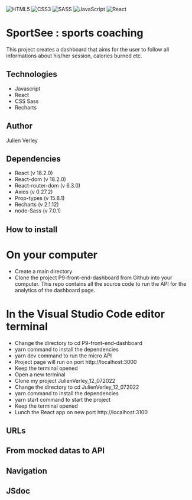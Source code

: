 ![HTML5](https://img.shields.io/badge/html5-%23E34F26.svg?style=for-the-badge&logo=html5&logoColor=white) ![CSS3](https://img.shields.io/badge/css3-%231572B6.svg?style=for-the-badge&logo=css3&logoColor=white) ![SASS](https://img.shields.io/badge/SASS-hotpink.svg?style=for-the-badge&logo=SASS&logoColor=white) ![JavaScript](https://img.shields.io/badge/javascript-%23323330.svg?style=for-the-badge&logo=javascript&logoColor=%23F7DF1E) ![React](https://img.shields.io/badge/react-%2320232a.svg?style=for-the-badge&logo=react&logoColor=%2361DAFB)

# SportSee : sports coaching

This project creates a dashboard that aims for the user to follow all informations about his/her session, calories burned etc.

## Technologies

- Javascript
- React
- CSS Sass
- Recharts

## Author

Julien Verley

## Dependencies

- React (v 18.2.0)
- React-dom (v 18.2.0)
- React-router-dom (v 6.3.0)
- Axios (v 0.27.2)
- Prop-types (v 15.8.1)
- Recharts (v 2.1.12)
- node-Sass (v 7.0.1)

## How to install

# On your computer

- Create a main directory
- Clone the project P9-front-end-dashboard from Github into your computer. This repo contains all the source code to run the API for the analytics of the dashboard page.

# In the Visual Studio Code editor terminal

- Change the directory to cd P9-front-end-dashboard
- yarn command to install the dependencies
- yarn dev command to run the micro API
- Project page will run on port http://localhost:3000
- Keep the terminal opened
- Open a new terminal
- Clone my project JulienVerley_12_072022
- Change the directory to cd JulienVerley_12_072022
- yarn command to install the dependencies
- yarn start command to start the project
- Keep the terminal opened
- Lunch the React app on new port http://localhost:3100

## URLs

## From mocked datas to API

## Navigation

## JSdoc
